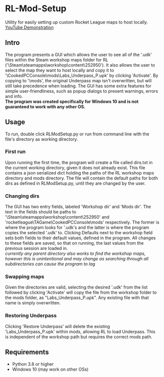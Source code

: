 # RL-Mod-Setup
Utility for easily setting up custom Rocket League maps to host locally.\
[YouTube Demonstration](https://youtu.be/xliaWYAAnXU)

## Intro
The program presents a GUI which allows the user to see all of the '.udk' files within the Steam workshop maps folder for RL ('\Steam\steamapps\workshop\content\252950'). It also allows the user to select the map they want to host locally and copy it to '\CookedPCConsole\mods\Labs_Underpass_P.upk' by clicking 'Activate'. By copying to '\mods', the original Underpass map isn't overwritten, but will still take precedence when loading. The GUI has some extra features for simple user-friendliness, such as popup dialogs to present warnings, errors and info.\
**The program was created specifically for Windows 10 and is not guaranteed to work with any other OS.**

## Usage
To run, double click RLModSetup.py or run from command line with the file's directory as working directory.

### First run
Upon running the first time, the program will create a file called dirs.txt in the current working directory, given it does not already exist. This file contains a json serialized dict holding the paths of the RL workshop maps directory and mods directory. The file will contain the default paths for both dirs as defined in RLModSetup.py, until they are changed by the user.

### Changing dirs
The GUI has two entry fields, labeled 'Workshop dir' and 'Mods dir'. The text in the fields should be paths to '\Steam\steamapps\workshop\content\252950' and 'rocketleague\TAGame\CookedPCConsole\mods' respectively. The former is where the program looks for '.udk's and the latter is where the program copies the selected '.udk' to. Clicking Defaults next to the workshop field sets both fields to their default values, defined in the program. All changes to these fields are saved, so that on running, the last values from the previous session are loaded in.\
*currently any parent directory also works to find the workshop maps, however this is unintentional and may change as searching through all subdirectories can cause the program to lag*

### Swapping maps
Given the directories are valid, selecting the desired '.udk' from the list followed by clicking 'Activate' will copy the file from the workshop folder to the mods folder, as "Labs_Underpass_P.upk". Any existing file with that name is simply overwritten.

### Restoring Underpass
Clicking 'Restore Underpass' will delete the existing 'Labs_Underpass_P.upk' within mods, allowing RL to load Underpass. This is independent of the workshop path but requires the correct mods path.

## Requirements
- Python 3.8 or higher
- Windows 10 (may work on other OSs)
